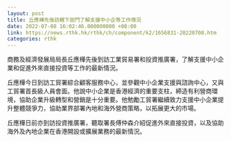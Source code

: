 ```yaml
---
layout: post
title: 丘應樺先後訪轄下部門了解支援中小企等工作情況
date: 2022-07-08 16:02:46.000000000 +08:00
link: https://news.rthk.hk/rthk/ch/component/k2/1656831-20220708.htm
categories: rthk
---
```


商務及經濟發展局局長丘應樺先後到訪工業貿易署和投資推廣署，了解支援中小企業和促進外來直接投資等工作的最新情況。

丘應樺今日到訪工貿署綜合顧客服務中心，並參觀中小企業支援與諮詢中心，又與工貿署首長級人員會面。他說中小企業是香港經濟的重要支柱，締造有利營商環境，協助企業升級轉型和營銷是十分重要。他勉勵工貿署繼續致力支援中小企業提升整體競爭力，協助業界部署內地和海外營商策略，以拓展更大的市場。

丘應樺日前亦到訪投資推廣署，聽取署長傅仲森介紹促進外來直接投資，以及協助海外及內地企業在香港開設或擴展業務的最新情況。
